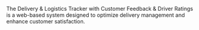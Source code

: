 The Delivery & Logistics Tracker with Customer Feedback & Driver Ratings is a web-based system designed to optimize delivery management and enhance customer satisfaction.
